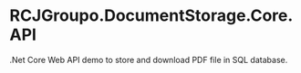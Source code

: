 # RCJGroupo.DocumentStorage.Core.API
.Net Core Web API demo to store and download PDF file in SQL database.
